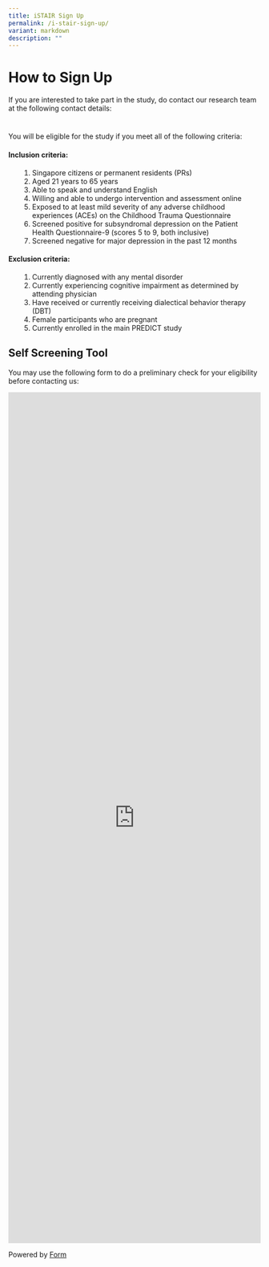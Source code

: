 ```yaml
---
title: iSTAIR Sign Up
permalink: /i-stair-sign-up/
variant: markdown
description: ""
---
```

<h1>How to Sign Up</h1>
<p>If you are interested to take part in the study, do contact our research team at the following contact details:</p>
	
<h1></h1>
<p>You will be eligible for the study if you meet all of the following criteria:</p>

<h4>Inclusion criteria:</h4>
<ul data-tight="true" class="tight">
<ol>
<li>Singapore citizens or permanent residents (PRs)</li>
<li>Aged 21 years to 65 years</li>
<li>Able to speak and understand English</li>
<li>Willing and able to undergo intervention and assessment online</li>
<li>Exposed to at least mild severity of any adverse childhood experiences (ACEs) on the Childhood Trauma Questionnaire</li>
<li>Screened positive for subsyndromal depression on the Patient Health Questionnaire-9 (scores 5 to 9, both inclusive)</li>
<li>Screened negative for major depression in the past 12 months</li>
</ol>
</ul>


<h4>Exclusion criteria:</h4>
<ul data-tight="true" class="tight">
<ol>
<li> Currently diagnosed with any mental disorder</li>
<li>Currently experiencing cognitive impairment as determined by attending physician</li>
<li>Have received or currently receiving dialectical behavior therapy (DBT)</li>
<li>Female participants who are pregnant</li>
<li>Currently enrolled in the main PREDICT study</li>
</ol>
</ul>

<h2>Self Screening Tool</h2>
<p>You may use the following form to do a preliminary check for your eligibility before contacting us:  </p>

<div class="iframe-wrapper">
<iframe style="width: 100%; height: 1700px" allowfullscreen="true" frameborder="0" src="https://form.gov.sg/68a27d75b4733a3b52cadccf"></iframe>
</div>
<p></p>
<p>Powered by <a href="https://form.gov.sg" rel="noopener noreferrer nofollow" target="_blank">Form</a>
</p>